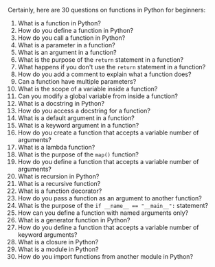 Certainly, here are 30 questions on functions in Python for beginners:

1. What is a function in Python?
2. How do you define a function in Python?
3. How do you call a function in Python?
4. What is a parameter in a function?
5. What is an argument in a function?
6. What is the purpose of the `return` statement in a function?
7. What happens if you don't use the `return` statement in a function?
8. How do you add a comment to explain what a function does?
9. Can a function have multiple parameters?
10. What is the scope of a variable inside a function?
11. Can you modify a global variable from inside a function?
12. What is a docstring in Python?
13. How do you access a docstring for a function?
14. What is a default argument in a function?
15. What is a keyword argument in a function?
16. How do you create a function that accepts a variable number of arguments?
17. What is a lambda function?
18. What is the purpose of the `map()` function?
19. How do you define a function that accepts a variable number of arguments?
20. What is recursion in Python?
21. What is a recursive function?
22. What is a function decorator?
23. How do you pass a function as an argument to another function?
24. What is the purpose of the `if __name__ == "__main__":` statement?
25. How can you define a function with named arguments only?
26. What is a generator function in Python?
27. How do you define a function that accepts a variable number of keyword arguments?
28. What is a closure in Python?
29. What is a module in Python?
30. How do you import functions from another module in Python?